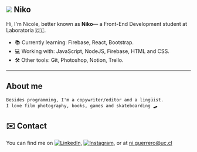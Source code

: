 ## <img src="https://img.icons8.com/clouds/100/000000/cat.png"/> Niko

Hi, I'm Nicole, better known as **Niko**— a Front-End Development student at Laboratoria 🇨🇱.

- 📚 Currently learning: Firebase, React, Bootstrap.
- 💻 Working with: JavaScript, NodeJS, Firebase, HTML and CSS.
- 🛠 Other tools: Git, Photoshop, Notion, Trello.
---

## About me

```
Besides programming, I'm a copywriter/editor and a lingüist.
I love film photography, books, games and skateboarding 🛹 
```
## ✉️ Contact

<!-- Actual text -->

You can find me on [![LinkedIn][1.2]][1], [![Instagram][2.2]][2], or at ni.guerrero@uc.cl

<!-- Icons -->

[1.2]: https://img.icons8.com/dusk/32/000000/linkedin.png
[2.2]: https://img.icons8.com/dusk/32/000000/instagram-new.png

<!-- Links to your social media accounts -->

[1]: https://www.linkedin.com/in/nicole-guerrero-234713a5/
[2]: https://www.instagram.com/vekid/

<!--
**nikoguerrero/nikoguerrero** is a ✨ _special_ ✨ repository because its `README.md` (this file) appears on your GitHub profile.

Here are some ideas to get you started:

- 🔭 I’m currently working on ...
- 🌱 I’m currently learning ...
- 👯 I’m looking to collaborate on ...
- 🤔 I’m looking for help with ...
- 💬 Ask me about ...
- 📫 How to reach me: ...
- 😄 Pronouns: ...
- ⚡ Fun fact: ...
-->
